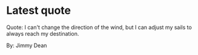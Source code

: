 # Latest quote 

Quote: I can't change the direction of the wind, but I can adjust my sails to always reach my destination. 

By: Jimmy Dean